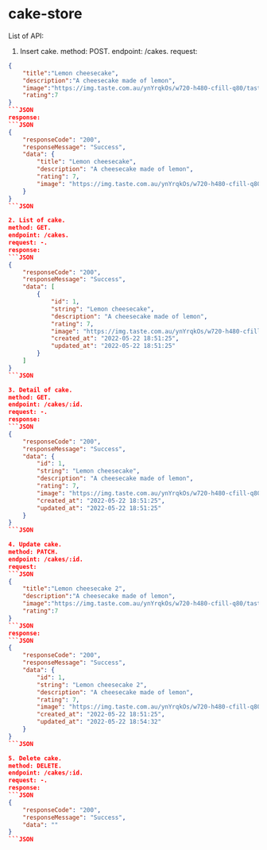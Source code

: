 # cake-store

List of API:

1. Insert cake.
method: POST.
endpoint: /cakes.
request:
```JSON
{
    "title":"Lemon cheesecake",
    "description":"A cheesecake made of lemon",
    "image":"https://img.taste.com.au/ynYrqkOs/w720-h480-cfill-q80/taste/2016/11/sunny-lemon-cheesecake-102220-1.jpeg",
    "rating":7
}
```JSON
response:
```JSON
{
    "responseCode": "200",
    "responseMessage": "Success",
    "data": {
        "title": "Lemon cheesecake",
        "description": "A cheesecake made of lemon",
        "rating": 7,
        "image": "https://img.taste.com.au/ynYrqkOs/w720-h480-cfill-q80/taste/2016/11/sunny-lemon-cheesecake-102220-1.jpeg"
    }
}
```JSON

2. List of cake.
method: GET. 
endpoint: /cakes.
request: -.
response:
```JSON
{
    "responseCode": "200",
    "responseMessage": "Success",
    "data": [
        {
            "id": 1,
            "string": "Lemon cheesecake",
            "description": "A cheesecake made of lemon",
            "rating": 7,
            "image": "https://img.taste.com.au/ynYrqkOs/w720-h480-cfill-q80/taste/2016/11/sunny-lemon-cheesecake-102220-1.jpeg",
            "created_at": "2022-05-22 18:51:25",
            "updated_at": "2022-05-22 18:51:25"
        }
    ]
}
```JSON

3. Detail of cake.
method: GET. 
endpoint: /cakes/:id.
request: -.
response:
```JSON
{
    "responseCode": "200",
    "responseMessage": "Success",
    "data": {
        "id": 1,
        "string": "Lemon cheesecake",
        "description": "A cheesecake made of lemon",
        "rating": 7,
        "image": "https://img.taste.com.au/ynYrqkOs/w720-h480-cfill-q80/taste/2016/11/sunny-lemon-cheesecake-102220-1.jpeg",
        "created_at": "2022-05-22 18:51:25",
        "updated_at": "2022-05-22 18:51:25"
    }
}
```JSON

4. Update cake.
method: PATCH. 
endpoint: /cakes/:id.
request:
```JSON
{
    "title":"Lemon cheesecake 2",
    "description":"A cheesecake made of lemon",
    "image":"https://img.taste.com.au/ynYrqkOs/w720-h480-cfill-q80/taste/2016/11/sunny-lemon-cheesecake-102220-1.jpeg",
    "rating":7
}
```JSON
response:
```JSON
{
    "responseCode": "200",
    "responseMessage": "Success",
    "data": {
        "id": 1,
        "string": "Lemon cheesecake 2",
        "description": "A cheesecake made of lemon",
        "rating": 7,
        "image": "https://img.taste.com.au/ynYrqkOs/w720-h480-cfill-q80/taste/2016/11/sunny-lemon-cheesecake-102220-1.jpeg",
        "created_at": "2022-05-22 18:51:25",
        "updated_at": "2022-05-22 18:54:32"
    }
}
```JSON

5. Delete cake.
method: DELETE. 
endpoint: /cakes/:id.
request: -.
response:
```JSON
{
    "responseCode": "200",
    "responseMessage": "Success",
    "data": ""
}
```JSON

